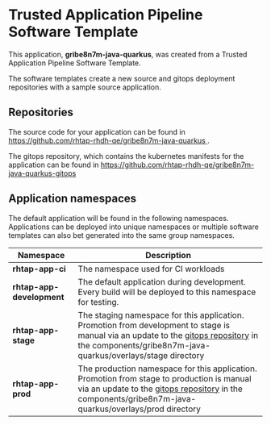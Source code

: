 # Trusted Application Pipeline Software Template

This application, **gribe8n7m-java-quarkus**, was created from a Trusted Application Pipeline Software Template.

The software templates create a new source and gitops deployment repositories with a sample source application. 

## Repositories

The source code for your application can be found in [https://github.com/rhtap-rhdh-qe/gribe8n7m-java-quarkus ](https://github.com/rhtap-rhdh-qe/gribe8n7m-java-quarkus ).
 
The gitops repository, which contains the kubernetes manifests for the application can be found in 
[https://github.com/rhtap-rhdh-qe/gribe8n7m-java-quarkus-gitops ](https://github.com/rhtap-rhdh-qe/gribe8n7m-java-quarkus-gitops ) 

## Application namespaces 

The default application will be found in the following namespaces. Applications can be deployed into unique namespaces or multiple software templates can also bet generated into the same group namespaces.  

|  Namespace   |  Description   |  
| -------- | -------- |
| **rhtap-app-ci** | The namespace used for CI workloads |
| **rhtap-app-development** | The default application during development. Every build will be deployed to this namespace for testing. |
| **rhtap-app-stage** | The staging namespace for this application. Promotion from development to stage is manual via an update to the [gitops repository](https://github.com/rhtap-rhdh-qe/gribe8n7m-java-quarkus-gitops ) in the components/gribe8n7m-java-quarkus/overlays/stage directory |
| **rhtap-app-prod** | The production namespace for this application. Promotion from stage to production is manual via an update to the [gitops repository](https://github.com/rhtap-rhdh-qe/gribe8n7m-java-quarkus-gitops ) in the components/gribe8n7m-java-quarkus/overlays/prod directory |